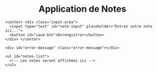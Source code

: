 <!DOCTYPE html>
<html lang="fr">
    <BODY background=img7.jpg></BODY>
  <meta charset="UTF-8">
  <meta name="viewport" content="width=device-width, initial-scale=1.0">
  <title>Application de Notes</title>
  <link rel="stylesheet" href="css.css">
</head>
<body>
  <div class="container">
    <center> <h1>Application de Notes</h1> </center>
    
    <center> <div class="input-area">
      <input type="text" id="note-input" placeholder="Entrez votre note ici...">
      <button id="save-btn">Enrengistrer</button>
    </div> </center>

    <div id="error-message" class="error-message"></div>
    
    <ul id="notes-list">
      <!-- Les notes seront affichées ici -->
    </ul>
  </div>

  <script src="java.js"></script>

</html>

